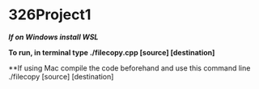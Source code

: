 # 326Project1

***If on Windows install WSL***

**To run, in terminal type ./filecopy.cpp [source] [destination]**

**If using Mac compile the code beforehand and use this command line ./filecopy [source] [destination]
